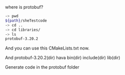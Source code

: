 where is protobuf?

```bash
-> pwd
${path}/sheTestcode
-> cd ..
-> cd libraries/
-> ls
protobuf-3.20.2
```
And you can use this CMakeLists.txt now.

And protobuf-3.20.2(dir) hava bin(dir) include(dir) lib(dir)

Generate code in the protobuf folder


